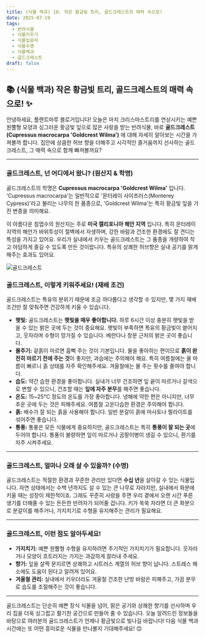 ```yaml
---
title: (식물 백과) 10. 작은 황금빛 트리, 골드크레스트의 매력 속으로!
date: 2025-07-19
tags:
  - 반려식물
  - 식물키우기
  - 식물입문자
  - 식물수명
  - 식물백과
  - 골드크레스트
draft: false
---
```


## 📚   (식물 백과) 작은 황금빛 트리, 골드크레스트의 매력 속으로! ✨

안녕하세요, 플랜트마루 블로거입니다! 오늘은 마치 크리스마스트리를 연상시키는 예쁜 원뿔형 모양과 싱그러운 황금빛 잎으로 많은 사랑을 받는 반려식물, 바로 **골드크레스트(Cupressus macrocarpa 'Goldcrest Wilma')** 에 대해 자세히 알아보는 시간을 가져볼까 합니다. 집안에 상큼한 허브 향을 더해주고 시각적인 즐거움까지 선사하는 골드크레스트, 그 매력 속으로 함께 빠져볼까요?

---

### 골드크레스트, 넌 어디에서 왔니? (원산지 & 학명)

골드크레스트의 학명은 **Cupressus macrocarpa 'Goldcrest Wilma'** 입니다. 'Cupressus macrocarpa'는 일반적으로 '몬터레이 사이프러스(Monterey Cypress)'라고 불리는 나무의 한 품종으로, 'Goldcrest Wilma'는 특히 황금빛 잎을 가진 변종을 의미해요.

이 아름다운 침엽수의 원산지는 주로 **미국 캘리포니아 해안 지역** 입니다. 특히 몬터레이 지역의 해안가 바위투성이 절벽에서 자생하며, 강한 바람과 건조한 환경에도 잘 견디는 특성을 가지고 있어요. 우리가 실내에서 키우는 골드크레스트는 그 품종을 개량하여 작고 아담하게 즐길 수 있도록 만든 것이랍니다. 특유의 상쾌한 허브향은 실내 공기를 맑게 해주는 효과도 있어요.

![골드크레스트](/images/goldcrest.png)

### 골드크레스트, 이렇게 키워주세요! (재배 조건)

골드크레스트는 특유의 분위기 때문에 조금 까다롭다고 생각할 수 있지만, 몇 가지 재배 조건만 잘 맞춰주면 건강하게 키울 수 있습니다.

- **햇빛:** 골드크레스트는 **햇빛을 매우 좋아합니다.** 하루 6시간 이상 충분히 햇빛을 받을 수 있는 밝은 곳에 두는 것이 중요해요. 햇빛이 부족하면 특유의 황금빛이 옅어지고, 웃자라며 수형이 망가질 수 있습니다. 베란다나 창문 근처의 밝은 곳이 좋습니다.
- **물주기:** 겉흙이 마르면 흠뻑 주는 것이 기본입니다. 물을 좋아하는 편이므로 **흙이 완전히 마르기 전에 주는 것**이 좋지만, 과습에는 주의해야 해요. 특히 여름철에는 물 마름이 빠르니 흙 상태를 자주 확인해주세요. 겨울철에는 물 주는 횟수를 줄여야 합니다.
- **습도:** 약간 습한 환경을 좋아합니다. 실내가 너무 건조하면 잎 끝이 마르거나 갈색으로 변할 수 있으니, 건조할 때는 **잎에 자주 분무**를 해주면 좋습니다.
- **온도:** 15~25°C 정도의 온도를 가장 좋아합니다. 냉해에 약한 편은 아니지만, 너무 추운 곳에 두는 것은 피해주세요. 여름철 고온다습한 환경은 주의해야 합니다.
- **흙:** 배수가 잘 되는 흙을 사용해야 합니다. 일반 분갈이 흙에 마사토나 펄라이트를 섞어주면 좋습니다.
- **통풍:** 통풍은 모든 식물에게 중요하지만, 골드크레스트는 특히 **통풍이 잘 되는 곳**에 두어야 합니다. 통풍이 불량하면 잎이 마르거나 곰팡이병이 생길 수 있으니, 환기를 자주 시켜주세요.

---

### 골드크레스트, 얼마나 오래 살 수 있을까? (수명)

골드크레스트는 적절한 환경과 꾸준한 관리만 있다면 **수십 년**을 살아갈 수 있는 식물입니다. 자연 상태에서는 수백 년까지도 살 수 있는 큰 나무로 자라지만, 실내에서 화분에 키울 때는 성장이 제한적이죠. 그래도 꾸준히 사랑을 주면 우리 곁에서 오랜 시간 푸른 생기를 더해줄 수 있는 든든한 반려자가 되어줄 겁니다. 키가 쑥쑥 자라면 더 큰 화분으로 분갈이를 해주거나, 가지치기로 수형을 유지해주는 관리가 필요해요.

---

### 골드크레스트, 이런 점도 알아두세요!

- **가지치기:** 예쁜 원뿔형 수형을 유지하려면 주기적인 가지치기가 필요합니다. 웃자라거나 모양이 흐트러지는 가지는 과감하게 잘라내 주세요.
- **향기:** 잎을 살짝 문지르면 상쾌하고 시트러스 계열의 허브 향이 납니다. 스트레스 해소에도 도움이 된다고 알려져 있어요.
- **겨울철 관리:** 실내에서 키우더라도 겨울철 건조한 난방 바람은 피해주고, 가끔 분무로 습도를 조절해주는 것이 좋습니다.

---

골드크레스트는 단순히 예쁜 장식 식물을 넘어, 맑은 공기와 상쾌한 향기를 선사하며 우리 집을 더욱 싱그럽고 활기찬 공간으로 만들어 줄 수 있습니다. 오늘 알려드린 정보들을 바탕으로 여러분의 골드크레스트가 언제나 황금빛으로 빛나길 바랍니다! 다음 식물 백과 시간에는 또 어떤 흥미로운 식물을 만나볼지 기대해주세요! 😊
